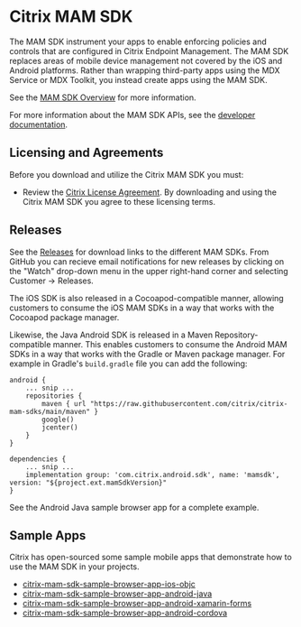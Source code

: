 # Citrix MAM SDK

The MAM SDK instrument your apps to enable enforcing policies and controls that are configured in Citrix Endpoint Management. The MAM SDK replaces areas of mobile device management not covered by the iOS and Android platforms. Rather than wrapping third-party apps using the MDX Service or MDX Toolkit, you instead create apps using the MAM SDK. 

See the [MAM SDK Overview](https://docs.citrix.com/en-us/mdx-toolkit/mam-sdk-overview.html) for more information.

For more information about the MAM SDK APIs, see the [developer documentation](https://developer.cloud.com/citrixworkspace/mobile-application-integration/).

## Licensing and Agreements

Before you download and utilize the Citrix MAM SDK you must:

* Review the [Citrix License Agreement](https://developer.cloud.com/citrix-api-terms-of-use). By downloading and using the Citrix MAM SDK you agree to these licensing terms.  

## Releases

See the [Releases](https://github.com/citrix/citrix-mam-sdks/releases) for download links to the different MAM SDKs. From GitHub you can recieve email notifications for new releases by clicking on the "Watch" drop-down menu in the upper right-hand corner and selecting Customer -> Releases.

The iOS SDK is also released in a Cocoapod-compatible manner, allowing customers to consume the iOS MAM SDKs in a way that works with the Cocoapod package manager.

Likewise, the Java Android SDK is released in a Maven Repository-compatible manner.  This enables customers to consume the Android MAM SDKs in a way that works with the Gradle or Maven package manager. For example in Gradle's `build.gradle` file you can add the following:
```
android {
    ... snip ...
    repositories {
        maven { url "https://raw.githubusercontent.com/citrix/citrix-mam-sdks/main/maven" }
        google()
        jcenter()
    }
}

dependencies {
    ... snip ...
    implementation group: 'com.citrix.android.sdk', name: 'mamsdk', version: "${project.ext.mamSdkVersion}"
}
```
See the Android Java sample browser app for a complete example.

## Sample Apps

Citrix has open-sourced some sample mobile apps that demonstrate how to use the MAM SDK in your projects.

- [citrix-mam-sdk-sample-browser-app-ios-objc](https://github.com/citrix/citrix-mam-sdk-sample-browser-app-ios-objc)
- [citrix-mam-sdk-sample-browser-app-android-java](https://github.com/citrix/citrix-mam-sdk-sample-browser-app-android-java)
- [citrix-mam-sdk-sample-browser-app-android-xamarin-forms](citrix-mam-sdk-sample-browser-app-android-xamarin-forms)
- [citrix-mam-sdk-sample-browser-app-android-cordova](https://github.com/citrix/citrix-mam-sdk-sample-browser-app-android-cordova)
